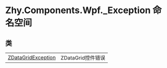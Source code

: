 # Zhy.Components.Wpf._Exception 命名空间






## 类
<table>
<tr>
<td><a href="T_Zhy_Components_Wpf__Exception_ZDataGridException">ZDataGridException</a></td>
<td>ZDataGrid控件错误</td></tr>
</table>